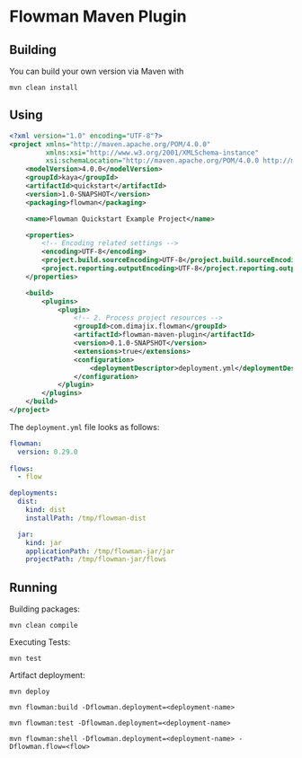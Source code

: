 # Flowman Maven Plugin

## Building

You can build your own version via Maven with
```shell
mvn clean install
```


## Using
```xml
<?xml version="1.0" encoding="UTF-8"?>
<project xmlns="http://maven.apache.org/POM/4.0.0"
         xmlns:xsi="http://www.w3.org/2001/XMLSchema-instance"
         xsi:schemaLocation="http://maven.apache.org/POM/4.0.0 http://maven.apache.org/xsd/maven-4.0.0.xsd">
    <modelVersion>4.0.0</modelVersion>
    <groupId>kaya</groupId>
    <artifactId>quickstart</artifactId>
    <version>1.0-SNAPSHOT</version>
    <packaging>flowman</packaging>

    <name>Flowman Quickstart Example Project</name>

    <properties>
        <!-- Encoding related settings -->
        <encoding>UTF-8</encoding>
        <project.build.sourceEncoding>UTF-8</project.build.sourceEncoding>
        <project.reporting.outputEncoding>UTF-8</project.reporting.outputEncoding>
    </properties>

    <build>
        <plugins>
            <plugin>
                <!-- 2. Process project resources -->
                <groupId>com.dimajix.flowman</groupId>
                <artifactId>flowman-maven-plugin</artifactId>
                <version>0.1.0-SNAPSHOT</version>
                <extensions>true</extensions>
                <configuration>
                    <deploymentDescriptor>deployment.yml</deploymentDescriptor>
                </configuration>
            </plugin>
        </plugins>
    </build>
</project>
```

The `deployment.yml` file looks as follows:
```yaml
flowman:
  version: 0.29.0
  
flows:
  - flow

deployments:
  dist:
    kind: dist
    installPath: /tmp/flowman-dist

  jar:
    kind: jar
    applicationPath: /tmp/flowman-jar/jar
    projectPath: /tmp/flowman-jar/flows
```


## Running

Building packages:
```shell
mvn clean compile
```

Executing Tests:
```shell
mvn test
```

Artifact deployment:
```shell
mvn deploy
```

```shell
mvn flowman:build -Dflowman.deployment=<deployment-name>
```

```shell
mvn flowman:test -Dflowman.deployment=<deployment-name>
```

```shell
mvn flowman:shell -Dflowman.deployment=<deployment-name> -Dflowman.flow=<flow>
```
